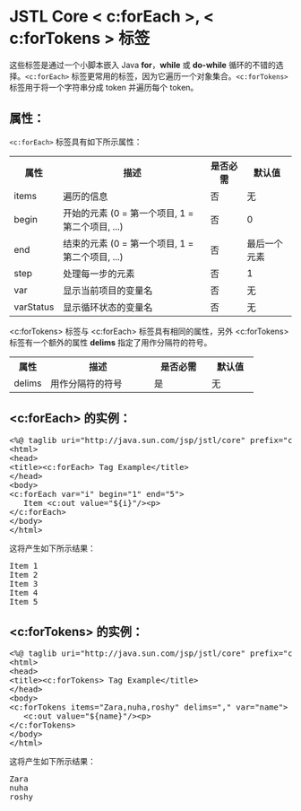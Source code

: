 # JSTL Core < c:forEach >, < c:forTokens > 标签

这些标签是通过一个小脚本嵌入 Java **for**，**while** 或 **do-while** 循环的不错的选择。`<c:forEach>` 标签更常用的标签，因为它遍历一个对象集合。`<c:forTokens>` 标签用于将一个字符串分成 token 并遍历每个 token。

## 属性：

`<c:forEach>` 标签具有如下所示属性：

<table class="table table-bordered">
<tr><th style="width:15%">属性</th><th>描述 </th><th>是否必需</th><th>默认值</th></tr>
<tr><td>items</td><td>遍历的信息</td><td>否</td><td>无</td></tr>
<tr><td>begin</td><td>开始的元素 (0 = 第一个项目, 1 = 第二个项目, ...)</td><td>否</td><td>0</td></tr>
<tr><td>end</td><td>结束的元素 (0 = 第一个项目, 1 = 第二个项目, ...)</td><td>否</td><td>最后一个元素</td></tr>
<tr><td>step</td><td>处理每一步的元素</td><td>否</td><td>1</td></tr>
<tr><td>var</td><td>显示当前项目的变量名</td><td>否</td><td>无</td></tr>
<tr><td>varStatus</td><td>显示循环状态的变量名</td><td>否</td><td>无</td></tr>
</table>

<c:forTokens> 标签与 <c:forEach> 标签具有相同的属性，另外 <c:forTokens> 标签有一个额外的属性 **delims** 指定了用作分隔符的符号。

<table class="table table-bordered">
<tr><th style="width:15%">属性</th><th>描述 </th><th>是否必需</th><th>默认值</th></tr>
<tr><td>delims</td><td>用作分隔符的符号</td><td>是</td><td>无</td></tr>
</table>

## <c:forEach> 的实例：

<pre class="prettyprint notranslate tryit">
&lt;%@ taglib uri="http://java.sun.com/jsp/jstl/core" prefix="c" %&gt;
&lt;html&gt;
&lt;head&gt;
&lt;title&gt;&lt;c:forEach&gt; Tag Example&lt;/title&gt;
&lt;/head&gt;
&lt;body&gt;
&lt;c:forEach var="i" begin="1" end="5"&gt;
   Item &lt;c:out value="${i}"/&gt;&lt;p&gt;
&lt;/c:forEach&gt;
&lt;/body&gt;
&lt;/html&gt;
</pre>

这将产生如下所示结果：

<pre class="result notranslate">
Item 1
Item 2
Item 3
Item 4
Item 5
</pre>

## <c:forTokens> 的实例：

<pre class="prettyprint notranslate tryit">
&lt;%@ taglib uri="http://java.sun.com/jsp/jstl/core" prefix="c" %&gt;
&lt;html&gt;
&lt;head&gt;
&lt;title&gt;&lt;c:forTokens&gt; Tag Example&lt;/title&gt;
&lt;/head&gt;
&lt;body&gt;
&lt;c:forTokens items="Zara,nuha,roshy" delims="," var="name"&gt;
   &lt;c:out value="${name}"/&gt;&lt;p&gt;
&lt;/c:forTokens&gt;
&lt;/body&gt;
&lt;/html&gt;
</pre>

这将产生如下所示结果：

<pre class="result notranslate">
Zara
nuha
roshy
</pre>

